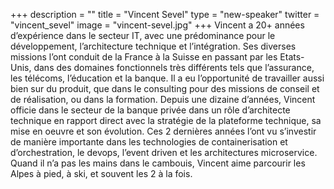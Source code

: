 +++
description = ""
title = "Vincent Sevel"
type = "new-speaker"
twitter = "vincent_sevel"
image = "vincent-sevel.jpg"
+++
Vincent a 20+ années d’expérience dans le secteur IT, avec une prédominance pour le développement, l’architecture technique et l’intégration.
Ses diverses missions l’ont conduit de la France à la Suisse en passant par les Etats-Unis, dans des domaines fonctionnels très différents tels que l’assurance, les télécoms, l’éducation et la banque.
Il a eu l’opportunité de travailler aussi bien sur du produit, que dans le consulting pour des missions de conseil et de réalisation, ou dans la formation.
Depuis une dizaine d’années, Vincent officie dans le secteur de la banque privée dans un rôle d’architecte technique en rapport direct avec la stratégie de la plateforme technique, sa mise en oeuvre et son évolution.
Ces 2 dernières années l’ont vu s’investir de manière importante dans les technologies de containerisation et d’orchestration, le devops, l’event driven et les architectures microservice.
Quand il n’a pas les mains dans le cambouis, Vincent aime parcourir les Alpes à pied, à ski, et souvent les 2 à la fois.
